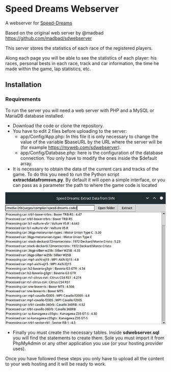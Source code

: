 # Speed Dreams Webserver

A webserver for [Speed-Dreams](https://speed-dreams.net)

Based on the original web server by @madbad https://github.com/madbad/sdwebserver

This server stores the statistics of each race of the registered players. 

Along each page you will be able to see the statistics of each player: his races, personal bests in each race, track and car information, the time he made within the game, lap statistics, etc.

## Installation

### Requirements
To run the server you will need a web server with PHP and a MySQL or MariaDB database installed.

* Download the code or clone the repository.
* You have to edit 2 files before uploading to the server:
  * app/Config/App.php: In this file it is only necessary to change the value of the variable $baseURL by the URL where the server will be (for example https://myweb.com/sdwebserver).
  * app/Config/Database.php: here is the configuration of the database connection. You only have to modify the ones inside the $default array.
* It is necessary to obtain the data of the current cars and tracks of the game. To do this you need to run the Python script **extractdatafromsvn.py**. By default it will open a simple interface, or you can pass as a parameter the path to where the game code is located

![extractdatafromsvn screenshot](extractdatafromsvn.jpg)

* Finally you must create the necessary tables. Inside **sdwebserver.sql** you will find the statements to create them. Sole you must import it from PhpMyAdmin or any other application you use (or your hosting provider uses).

Once you have followed these steps you only have to upload all the content to your web hosting and it will be ready to work.
